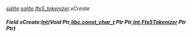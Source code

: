 _[sqlite](../../modules/sqlite/sqlite-module.md):[sqlite](../../modules/sqlite/sqlite-module.md).[fts5\_tokenizer](../../modules/sqlite/sqlite-fts5_tokenizer.md).xCreate_
##### Field xCreate:[Int](../../modules/wonkey/wonkey-types-int.md)(Void Ptr,[libc.const_char_t](../../modules/libc/libc-const_char_t.md) Ptr Ptr,[Int](../../modules/wonkey/wonkey-types-int.md),[Fts5Tokenizer](../../modules/sqlite/sqlite-fts5tokenizer.md) Ptr Ptr)
